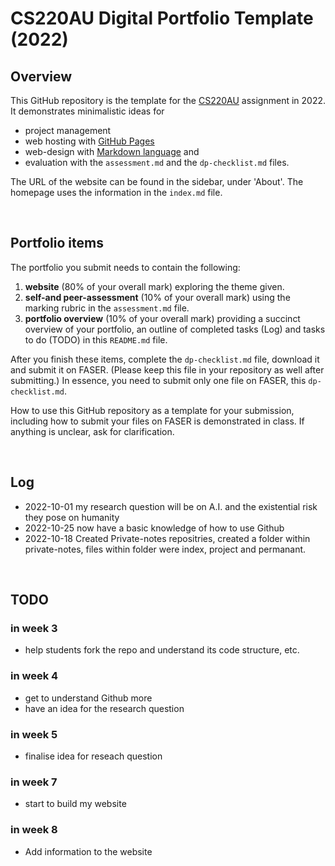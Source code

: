 # CS220AU Digital Portfolio Template (2022)
## Overview
This GitHub repository is the template for the [CS220AU](https://github.com/khofstadter/CS220AU) assignment in 2022. It demonstrates minimalistic ideas for 

- project management
- web hosting with [GitHub Pages](https://pages.github.com/) 
- web-design with [Markdown language](https://guides.github.com/features/mastering-markdown/) and
- evaluation with the `assessment.md` and the `dp-checklist.md` files. 

The URL of the website can be found in the sidebar, under 'About'. The homepage uses the information in the `index.md` file.

<br>

## Portfolio items
The portfolio you submit needs to contain the following:

1. **website** (80% of your overall mark) exploring the theme given.
2. **self-and peer-assessment** (10% of your overall mark) using the marking rubric in the `assessment.md` file.
3. **portfolio overview** (10% of your overall mark) providing a succinct overview of your portfolio, an outline of completed tasks (Log) and tasks to do (TODO) in this `README.md` file.

After you finish these items, complete the `dp-checklist.md` file, download it and submit it on FASER. (Please keep this file in your repository as well after submitting.) In essence, you need to submit only one file on FASER, this `dp-checklist.md`. 

How to use this GitHub repository as a template for your submission, including how to submit your files on FASER is demonstrated in class. If anything is unclear, ask for clarification. 

<br>

## Log

- 2022-10-01 my research question will be on A.I. and the existential risk they pose on humanity
- 2022-10-25 now have a basic knowledge of how to use Github
- 2022-10-18 Created Private-notes repositries, created a folder within private-notes, files within folder were index, project and permanant. 

<br>

## TODO
### in week 3
- help students fork the repo and understand its code structure, etc. 

### in week 4 
- get to understand Github more
- have an idea for the research question 

### in week 5
- finalise idea for reseach question 

### in week 7 
- start to build my website

### in week 8 
- Add information to the website
